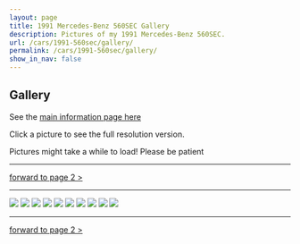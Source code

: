 ```yaml
---
layout: page
title: 1991 Mercedes-Benz 560SEC Gallery
description: Pictures of my 1991 Mercedes-Benz 560SEC.
url: /cars/1991-560sec/gallery/
permalink: /cars/1991-560sec/gallery/
show_in_nav: false
---
```


## Gallery

See the [main information page here](/cars/1991-560sec/)

Click a picture to see the full resolution version.

Pictures might take a while to load! Please be patient

<hr>

[forward to page 2 >](/cars/1991-560sec/gallery/2/)

<hr>

<a href="/assets/cars-1991-560sec/sec001.jpg"><image src="/assets/cars-1991-560sec/sec001.jpg" /></a>
<a href="/assets/cars-1991-560sec/sec002.jpg"><image src="/assets/cars-1991-560sec/sec002.jpg" /></a>
<a href="/assets/cars-1991-560sec/sec003.jpg"><image src="/assets/cars-1991-560sec/sec003.jpg" /></a>
<a href="/assets/cars-1991-560sec/sec004.jpg"><image src="/assets/cars-1991-560sec/sec004.jpg" /></a>
<a href="/assets/cars-1991-560sec/sec005.jpg"><image src="/assets/cars-1991-560sec/sec005.jpg" /></a>
<a href="/assets/cars-1991-560sec/sec006.jpg"><image src="/assets/cars-1991-560sec/sec006.jpg" /></a>
<a href="/assets/cars-1991-560sec/sec007.jpg"><image src="/assets/cars-1991-560sec/sec007.jpg" /></a>
<a href="/assets/cars-1991-560sec/sec008.jpg"><image src="/assets/cars-1991-560sec/sec008.jpg" /></a>
<a href="/assets/cars-1991-560sec/sec009.jpg"><image src="/assets/cars-1991-560sec/sec009.jpg" /></a>
<a href="/assets/cars-1991-560sec/sec010.jpg"><image src="/assets/cars-1991-560sec/sec010.jpg" /></a>

<hr>

[forward to page 2 >](/cars/1991-560sec/gallery/2/)
